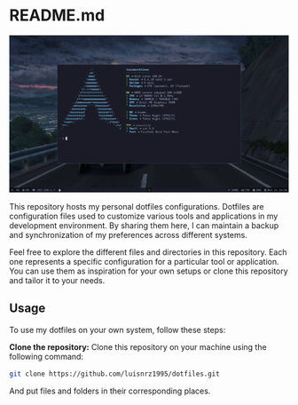 # README.md

![bspwm](./bspwm.png)

This repository hosts my personal dotfiles configurations. Dotfiles are configuration files used to customize various tools and applications in my development environment. By sharing them here, I can maintain a backup and synchronization of my preferences across different systems.

Feel free to explore the different files and directories in this repository. Each one represents a specific configuration for a particular tool or application. You can use them as inspiration for your own setups or clone this repository and tailor it to your needs.

## Usage

To use my dotfiles on your own system, follow these steps:

**Clone the repository:** Clone this repository on your machine using the following command:

```bash
git clone https://github.com/luisnrz1995/dotfiles.git
```

And put files and folders in their corresponding places.
